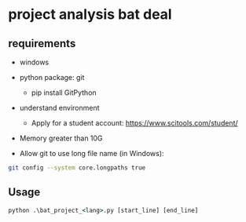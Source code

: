 # project analysis bat deal

## requirements

- windows

- python package: git
    - pip install GitPython

- understand environment
    - Apply for a student account: https://www.scitools.com/student/

- Memory greater than 10G

- Allow git to use long file name (in Windows):

```sh
git config --system core.longpaths true
```

## Usage

``` cmd
python .\bat_project_<lang>.py [start_line] [end_line]
```

